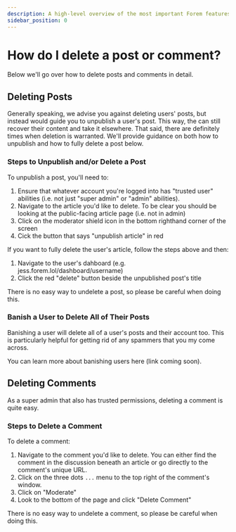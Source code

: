 ```yaml
---
description: A high-level overview of the most important Forem features.
sidebar_position: 0
---
```


# How do I delete a post or comment?

Below we'll go over how to delete posts and comments in detail.

## Deleting Posts

Generally speaking, we advise you against deleting users' posts, but instead would guide you to unpublish a user's post. This way, the can still recover their content and take it elsewhere. That said, there are definitely times when deletion is warranted. We'll provide guidance on both how to unpublish and how to fully delete a post below.

### Steps to Unpublish and/or Delete a Post

To unpublish a post, you'll need to: 
1. Ensure that whatever account you're logged into has "trusted user" abilities (i.e. not just "super admin" or "admin" abilities).
2. Navigate to the article you'd like to delete. To be clear you should be looking at the public-facing article page (i.e. not in admin)
3. Click on the moderator shield icon in the bottom righthand corner of the screen
4. Cick the button that says "unpublish article" in red

If you want to fully delete the user's article, follow the steps above and then:
1. Navigate to the user's dahboard (e.g. jess.forem.lol/dashboard/username)
2. Click the red "delete" button beside the unpublished post's title

There is no easy way to undelete a post, so please be careful when doing this.

### Banish a User to Delete All of Their Posts

Banishing a user will delete all of a user's posts and their account too. This is particularly helpful for getting rid of any spammers that you my come across.

You can learn more about banishing users here (link coming soon).

## Deleting Comments

As a super admin that also has trusted permissions, deleting a comment is quite easy.

### Steps to Delete a Comment

To delete a comment:
1. Navigate to the comment you'd like to delete. You can either find the comment in the discussion beneath an article or go directly to the comment's unique URL.
2. Click on the three dots `...` menu to the top right of the comment's window.
3. Click on "Moderate"
4. Look to the bottom of the page and click "Delete Comment"

There is no easy way to undelete a comment, so please be careful when doing this.
